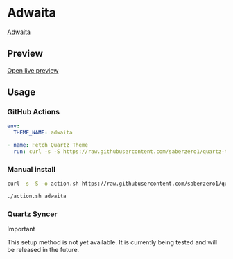 # Adwaita

[Adwaita](https://github.com/birneee)

## Preview

[Open live preview](https://quartz-themes.github.io/adwaita/)

## Usage

### GitHub Actions

```yaml
env:
  THEME_NAME: adwaita
```

```yaml
- name: Fetch Quartz Theme
  run: curl -s -S https://raw.githubusercontent.com/saberzero1/quartz-themes/master/action.sh | bash -s -- $THEME_NAME
```

### Manual install

```bash
curl -s -S -o action.sh https://raw.githubusercontent.com/saberzero1/quartz-themes/master/action.sh

./action.sh adwaita
```

### Quartz Syncer

> [!IMPORTANT]
> This setup method is not yet available. It is currently being tested and will be released in the future.
